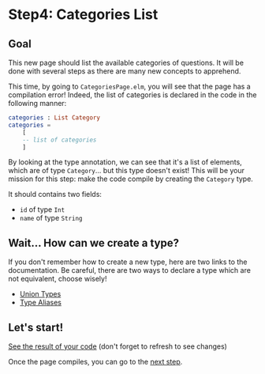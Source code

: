 # Step4: Categories List

## Goal

This new page should list the available categories of questions. It will be done with several steps as there are many new concepts to apprehend.

This time, by going to `CategoriesPage.elm`, you will see that the page has a compilation error! Indeed, the list of categories is declared in the code in the following manner:

```elm
categories : List Category
categories =
    [ 
    -- list of categories
    ]
```

By looking at the type annotation, we can see that it's a list of elements, which are of type `Category`... but this type doesn't exist! This will be your mission for this step: make the code compile by creating the `Category` type.

It should contains two fields:

 - `id` of type `Int`
 - `name` of type `String`
 

## Wait... How can we create a type?

If you don't remember how to create a new type, here are two links to the documentation. 
Be careful, there are two ways to declare a type which are not equivalent, choose wisely!

 - [Union Types](https://guide.elm-lang.org/types/union_types.html)
 - [Type Aliases](https://guide.elm-lang.org/types/type_aliases.html)
  

## Let's start!

[See the result of your code](./CategoriesPage.elm) (don't forget to refresh to see changes)

Once the page compiles, you can go to the [next step](../Step05).